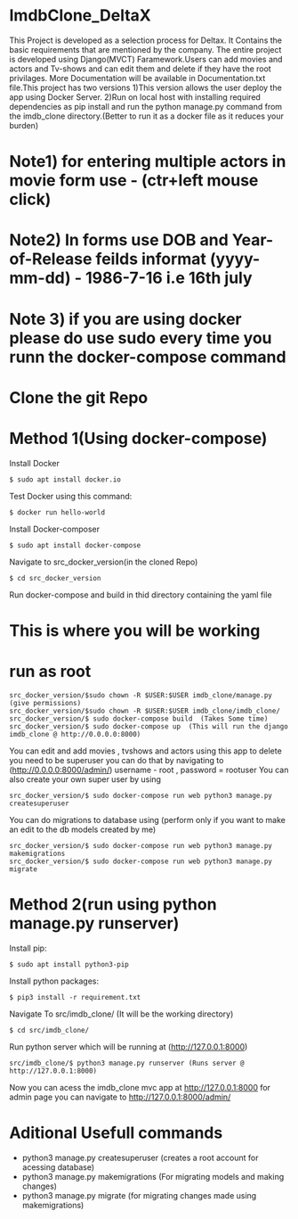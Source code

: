 # ImdbClone_DeltaX
This Project is developed as a selection process for Deltax. It Contains the basic requirements that are mentioned by the company. The entire project is developed using Django(MVCT) Faramework.Users can add movies and actors and Tv-shows and can edit them and delete if they have the root privilages. More Documentation will be available in Documentation.txt file.This project has two versions 1)This version allows the user deploy the app using Docker Server. 2)Run on local host with installing required dependencies as pip install and run the python manage.py command from the imdb_clone directory.(Better to run it as a docker file 
as it reduces your burden)
# Note1) for entering multiple actors in movie form use - (ctr+left mouse click)
# Note2) In forms use DOB and Year-of-Release feilds informat (yyyy-mm-dd) - 1986-7-16 i.e 16th july 
# Note 3) if you are using docker please do use sudo every time you runn the docker-compose command
# Clone the git Repo
# Method 1(Using docker-compose)

Install Docker
```
$ sudo apt install docker.io
```
Test Docker using this command:
```
$ docker run hello-world
```
Install Docker-composer
```
$ sudo apt install docker-compose
```
Navigate to src_docker_version(in the cloned Repo)
```
$ cd src_docker_version
```
Run docker-compose and build in thid directory containing the yaml file
# This is where you will be working
# run as root
```
src_docker_version/$sudo chown -R $USER:$USER imdb_clone/manage.py (give permissions)
src_docker_version/$sudo chown -R $USER:$USER imdb_clone/imdb_clone/
src_docker_version/$ sudo docker-compose build  (Takes Some time)
src_docker_version/$ sudo docker-compose up  (This will run the django imdb_clone @ http://0.0.0.0:8000) 
```
You can edit and add movies , tvshows and actors using this app to delete you need to be superuser you can do that by navigating to   
(http://0.0.0.0:8000/admin/) username - root , password = rootuser 
You can also create your own super user by using
```
src_docker_version/$ sudo docker-compose run web python3 manage.py createsuperuser
```
You can do migrations to database using (perform only if you want to make an edit to the db models created by me)
```
src_docker_version/$ sudo docker-compose run web python3 manage.py makemigrations
src_docker_version/$ sudo docker-compose run web python3 manage.py migrate
```

# Method 2(run using python manage.py runserver)
Install pip:
```
$ sudo apt install python3-pip
```
Install python packages:
```
$ pip3 install -r requirement.txt
```
Navigate To src/imdb_clone/ (It will be the working directory)

```
$ cd src/imdb_clone/
```

Run python server which will be running at (http://127.0.0.1:8000)
```
src/imdb_clone/$ python3 manage.py runserver (Runs server @ http://127.0.0.1:8000)
```
Now you can acess the imdb_clone mvc app at http://127.0.0.1:8000
for admin page you can navigate to http://127.0.0.1:8000/admin/

# Aditional Usefull commands
 - python3 manage.py createsuperuser (creates a root account for acessing database) 
 - python3 manage.py makemigrations (For migrating models and making changes)
 - python3 manage.py migrate (for migrating changes made using makemigrations)

